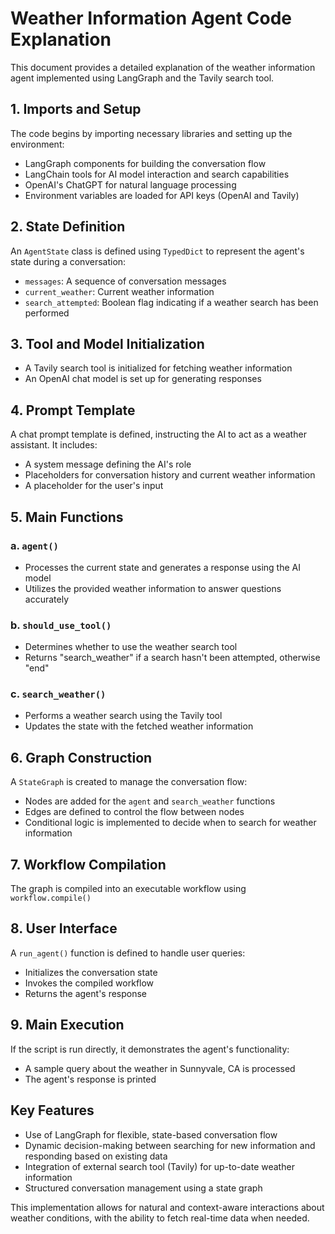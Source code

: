 # Weather Information Agent Code Explanation

This document provides a detailed explanation of the weather information agent implemented using LangGraph and the Tavily search tool.

## 1. Imports and Setup

The code begins by importing necessary libraries and setting up the environment:

- LangGraph components for building the conversation flow
- LangChain tools for AI model interaction and search capabilities
- OpenAI's ChatGPT for natural language processing
- Environment variables are loaded for API keys (OpenAI and Tavily)

## 2. State Definition

An `AgentState` class is defined using `TypedDict` to represent the agent's state during a conversation:

- `messages`: A sequence of conversation messages
- `current_weather`: Current weather information
- `search_attempted`: Boolean flag indicating if a weather search has been performed

## 3. Tool and Model Initialization

- A Tavily search tool is initialized for fetching weather information
- An OpenAI chat model is set up for generating responses

## 4. Prompt Template

A chat prompt template is defined, instructing the AI to act as a weather assistant. It includes:
- A system message defining the AI's role
- Placeholders for conversation history and current weather information
- A placeholder for the user's input

## 5. Main Functions

### a. `agent()`
- Processes the current state and generates a response using the AI model
- Utilizes the provided weather information to answer questions accurately

### b. `should_use_tool()`
- Determines whether to use the weather search tool
- Returns "search_weather" if a search hasn't been attempted, otherwise "end"

### c. `search_weather()`
- Performs a weather search using the Tavily tool
- Updates the state with the fetched weather information

## 6. Graph Construction

A `StateGraph` is created to manage the conversation flow:
- Nodes are added for the `agent` and `search_weather` functions
- Edges are defined to control the flow between nodes
- Conditional logic is implemented to decide when to search for weather information

## 7. Workflow Compilation

The graph is compiled into an executable workflow using `workflow.compile()`

## 8. User Interface

A `run_agent()` function is defined to handle user queries:
- Initializes the conversation state
- Invokes the compiled workflow
- Returns the agent's response

## 9. Main Execution

If the script is run directly, it demonstrates the agent's functionality:
- A sample query about the weather in Sunnyvale, CA is processed
- The agent's response is printed

## Key Features

- Use of LangGraph for flexible, state-based conversation flow
- Dynamic decision-making between searching for new information and responding based on existing data
- Integration of external search tool (Tavily) for up-to-date weather information
- Structured conversation management using a state graph

This implementation allows for natural and context-aware interactions about weather conditions, with the ability to fetch real-time data when needed.